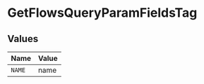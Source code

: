 # GetFlowsQueryParamFieldsTag


## Values

| Name   | Value  |
| ------ | ------ |
| `NAME` | name   |